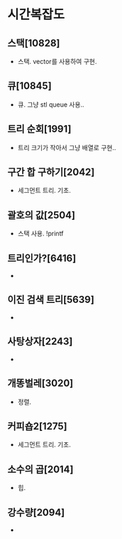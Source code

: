 # 시간복잡도

## 스택[10828]
 * 스택. vector를 사용하여 구현.
## 큐[10845]
 * 큐. 그냥 stl queue 사용..
## 트리 순회[1991]
 * 트리 크기가 작아서 그냥 배열로 구현..
## 구간 합 구하기[2042]
 * 세그먼트 트리. 기초.
## 괄호의 값[2504]
 * 스택 사용. !printf
## 트리인가?[6416]
 * 
## 이진 검색 트리[5639]
 * 
## 사탕상자[2243]
 * 
## 개똥벌레[3020]
 * 정렬.
## 커피숍2[1275]
 * 세그먼트 트리. 기초.
## 소수의 곱[2014]
 * 힙.
## 강수량[2094]
 * 